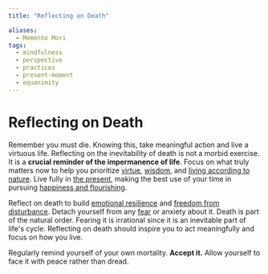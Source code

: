```yaml
---
title: "Reflecting on Death"

aliases:
  - Memento Mori
tags:
  - mindfulness
  - perspective
  - practices
  - present-moment
  - equanimity
---
```


# Reflecting on Death

Remember you must die. Knowing this, take meaningful action and live a virtuous
life. Reflecting on the inevitability of death is not a morbid exercise. It is a
**crucial reminder of the impermanence of life**. Focus on what truly matters
now to help you prioritize [virtue](cardinal-virtues.md), [wisdom](wisdom.md),
and [living according to nature](living-accordance-nature.md). Live fully in
[the present](time-present-moment.md), making the best use of your time in
pursuing [happiness and flourishing](happiness-flourishing.md).

Reflect on death to build [emotional resilience](emotional-resilience.md) and
[freedom from disturbance](freedom-disturbance.md). Detach yourself from any
[fear](fear.md) or anxiety about it. Death is part of the natural order. Fearing
it is irrational since it is an inevitable part of life's cycle. Reflecting on
death should inspire you to act meaningfully and focus on how you live.

Regularly remind yourself of your own mortality. **Accept it.** Allow yourself
to face it with peace rather than dread.
